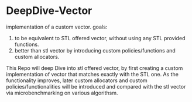 # DeepDive-Vector
implementation of a custom vector. goals:
1. to be equivalent to STL offered vector, without using any STL provided functions.
2. better than stl vector by introducing custom policies/functions and custom allocators.

This Repo will deep Dive into stl offered vector, by first creating a custom implementation of vector that matches exactly with the STL one.
As the functionality improves, later custom allocators and custom policies/functionalities will be introduced and compared with the stl vector via 
microbenchmarking on various algorithsm.
